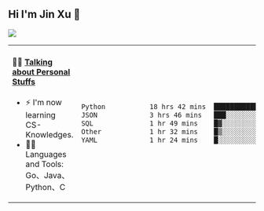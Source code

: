 
## Hi I'm Jin Xu 👋
![](https://komarev.com/ghpvc/?username=jiayouxujin&color=brightgreen&label=PROFILE+VIEWS)



<table align="center">
<tr>
<td valign="top" width="60%">

#### 🏋️‍♀️ <a href="https://github.com/jiayouxujin" target="_blank">Talking about Personal Stuffs</a>
<!-- recent_releases starts -->

- ⚡  I'm now learning CS-Knowledges.  
- 🏊‍♂️ Languages and Tools: Go、Java、Python、C
<!-- recent_releases ends -->
</td>
<td>
 
<!--START_SECTION:waka-->

```txt
Python           18 hrs 42 mins  ███████████████▒░░░░░░░░░   61.58 %
JSON             3 hrs 46 mins   ███░░░░░░░░░░░░░░░░░░░░░░   12.41 %
SQL              1 hr 49 mins    █▓░░░░░░░░░░░░░░░░░░░░░░░   06.02 %
Other            1 hr 32 mins    █▒░░░░░░░░░░░░░░░░░░░░░░░   05.06 %
YAML             1 hr 24 mins    █░░░░░░░░░░░░░░░░░░░░░░░░   04.64 %
```

<!--END_SECTION:waka-->
 
</td>
</tr>
</table>





